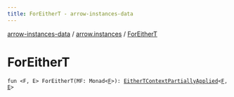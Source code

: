 ```yaml
---
title: ForEitherT - arrow-instances-data
---
```


[arrow-instances-data](../index.html) / [arrow.instances](index.html) / [ForEitherT](./-for-either-t.html)

# ForEitherT

`fun <F, E> ForEitherT(MF: Monad<`[`F`](-for-either-t.html#F)`>): `[`EitherTContextPartiallyApplied`](-either-t-context-partially-applied/index.html)`<`[`F`](-for-either-t.html#F)`, `[`E`](-for-either-t.html#E)`>`